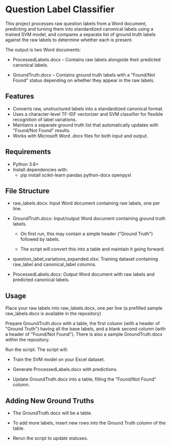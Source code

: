 # Question Label Classifier

This project processes raw question labels from a Word document, predicting and turning them into standardized canonical labels using a trained SVM model, and compares a separate list of ground truth labels against the raw labels to determine whether each is present.

The output is two Word documents:
- ProcessedLabels.docx – Contains raw labels alongside their predicted canonical labels.

- GroundTruth.docx – Contains ground truth labels with a "Found/Not Found" status depending on whether they appear in the raw labels.

## Features

- Converts raw, unstructured labels into a standardized canonical format.
- Uses a character-level TF-IDF vectorizer and SVM classifier for flexible recognition of label variations.
- Maintains a separate ground truth list that automatically updates with "Found/Not Found" results.
- Works with Microsoft Word .docx files for both input and output.

## Requirements

- Python 3.8+
- Install dependencies with:
  - pip install scikit-learn pandas python-docx openpyxl

## File Structure

- raw_labels.docx: Input Word document containing raw labels, one per line.

- GroundTruth.docx: Input/output Word document containing ground truth labels.

  - On first run, this may contain a simple header ("Ground Truth") followed by labels.

  - The script will convert this into a table and maintain it going forward.

- question_label_variations_expanded.xlsx: Training dataset containing raw_label and canonical_label columns.

- ProcessedLabels.docx: Output Word document with raw labels and predicted canonical labels.

## Usage

Place your raw labels into raw_labels.docx, one per line (a prefilled sample raw_labels.docx is available in the repository)

Prepare GroundTruth.docx with a table, the first column (with a header of "Ground Truth") having all the base labels, and a blank second column (with a header of "Found/Not Found"). There is also a sample GroundTruth.docx within the repository.

Run the script. The script will:

- Train the SVM model on your Excel dataset.

- Generate ProcessedLabels.docx with predictions.

- Update GroundTruth.docx into a table, filling the "Found/Not Found" column.

## Adding New Ground Truths

- The GroundTruth.docx will be a table.

- To add more labels, insert new rows into the Ground Truth column of the table.

- Rerun the script to update statuses.
